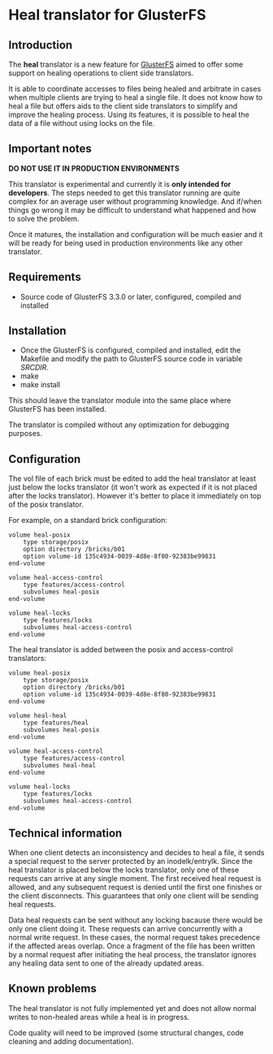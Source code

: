 Heal translator for GlusterFS
=============================

Introduction
------------

The **heal** translator is a new feature for [GlusterFS](http://gluster.org)
aimed to offer some support on healing operations to client side translators.

It is able to coordinate accesses to files being healed and arbitrate in cases
when multiple clients are trying to heal a single file. It does not know how to
heal a file but offers aids to the client side translators to simplify and
improve the healing process. Using its features, it is possible to heal the
data of a file without using locks on the file.


Important notes
---------------

**DO NOT USE IT IN PRODUCTION ENVIRONMENTS**

This translator is experimental and currently it is **only intended for
developers**. The steps needed to get this translator running are quite complex
for an average user without programming knowledge. And if/when things go wrong
it may be difficult to understand what happened and how to solve the problem.

Once it matures, the installation and configuration will be much easier and it
will be ready for being used in production environments like any other
translator.


Requirements
------------

* Source code of GlusterFS 3.3.0 or later, configured, compiled and installed


Installation
------------

* Once the GlusterFS is configured, compiled and installed, edit the Makefile
  and modify the path to GlusterFS source code in variable *SRCDIR*.
* make
* make install

This should leave the translator module into the same place where GlusterFS has
been installed.

The translator is compiled without any optimization for debugging purposes. 


Configuration
-------------

The vol file of each brick must be edited to add the heal translator at least
just below the locks translator (it won't work as expected if it is not placed
after the locks translator). However it's better to place it immediately on top
of the posix translator.

For example, on a standard brick configuration:

    volume heal-posix
        type storage/posix
        option directory /bricks/b01
        option volume-id 135c4934-0039-4d8e-8f80-92383be99831
    end-volume

    volume heal-access-control
        type features/access-control
        subvolumes heal-posix
    end-volume

    volume heal-locks
        type features/locks
        subvolumes heal-access-control
    end-volume

The heal translator is added between the posix and access-control translators:

    volume heal-posix
        type storage/posix
        option directory /bricks/b01
        option volume-id 135c4934-0039-4d8e-8f80-92383be99831
    end-volume

    volume heal-heal
        type features/heal
        subvolumes heal-posix
    end-volume

    volume heal-access-control
        type features/access-control
        subvolumes heal-heal
    end-volume

    volume heal-locks
        type features/locks
        subvolumes heal-access-control
    end-volume


Technical information
---------------------

When one client detects an inconsistency and decides to heal a file, it sends a
special request to the server protected by an inodelk/entrylk. Since the heal
translator is placed below the locks translator, only one of these requests can
arrive at any single moment. The first received heal request is allowed, and
any subsequent request is denied until the first one finishes or the client
disconnects. This guarantees that only one client will be sending heal requests.

Data heal requests can be sent without any locking bacause there would be only
one client doing it. These requests can arrive concurrently with a normal write
request. In these cases, the normal request takes precedence if the affected
areas overlap. Once a fragment of the file has been written by a normal request
after initiating the heal process, the translator ignores any healing data sent
to one of the already updated areas.


Known problems
--------------

The heal translator is not fully implemented yet and does not allow normal
writes to non-healed areas while a heal is in progress.

Code quality will need to be improved (some structural changes, code cleaning
and adding documentation).

